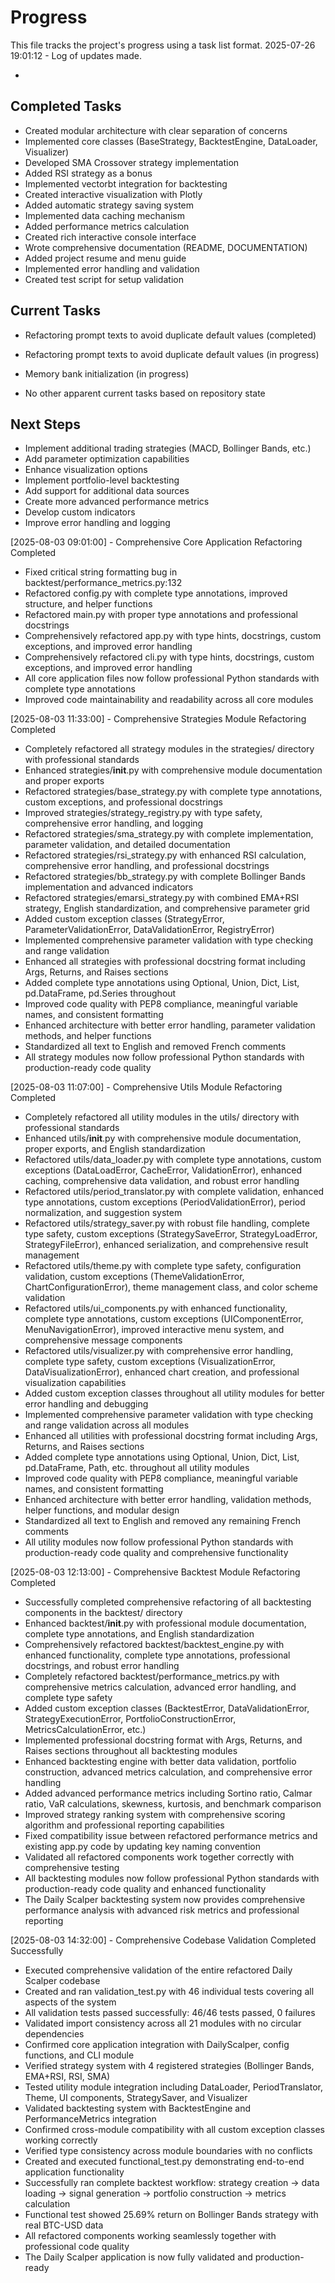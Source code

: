# Progress

This file tracks the project's progress using a task list format.
2025-07-26 19:01:12 - Log of updates made.

*

## Completed Tasks

* Created modular architecture with clear separation of concerns
* Implemented core classes (BaseStrategy, BacktestEngine, DataLoader, Visualizer)
* Developed SMA Crossover strategy implementation
* Added RSI strategy as a bonus
* Implemented vectorbt integration for backtesting
* Created interactive visualization with Plotly
* Added automatic strategy saving system
* Implemented data caching mechanism
* Added performance metrics calculation
* Created rich interactive console interface
* Wrote comprehensive documentation (README, DOCUMENTATION)
* Added project resume and menu guide
* Implemented error handling and validation
* Created test script for setup validation

## Current Tasks
* Refactoring prompt texts to avoid duplicate default values (completed)
* Refactoring prompt texts to avoid duplicate default values (in progress)

* Memory bank initialization (in progress)
* No other apparent current tasks based on repository state

## Next Steps

* Implement additional trading strategies (MACD, Bollinger Bands, etc.)
* Add parameter optimization capabilities
* Enhance visualization options
* Implement portfolio-level backtesting
* Add support for additional data sources
* Create more advanced performance metrics
* Develop custom indicators
* Improve error handling and logging

[2025-08-03 09:01:00] - Comprehensive Core Application Refactoring Completed
* Fixed critical string formatting bug in backtest/performance_metrics.py:132
* Refactored config.py with complete type annotations, improved structure, and helper functions
* Refactored main.py with proper type annotations and professional docstrings
* Comprehensively refactored app.py with type hints, docstrings, custom exceptions, and improved error handling
* Comprehensively refactored cli.py with type hints, docstrings, custom exceptions, and improved error handling
* All core application files now follow professional Python standards with complete type annotations
* Improved code maintainability and readability across all core modules

[2025-08-03 11:33:00] - Comprehensive Strategies Module Refactoring Completed
* Completely refactored all strategy modules in the strategies/ directory with professional standards
* Enhanced strategies/__init__.py with comprehensive module documentation and proper exports
* Refactored strategies/base_strategy.py with complete type annotations, custom exceptions, and professional docstrings
* Improved strategies/strategy_registry.py with type safety, comprehensive error handling, and logging
* Refactored strategies/sma_strategy.py with complete implementation, parameter validation, and detailed documentation
* Refactored strategies/rsi_strategy.py with enhanced RSI calculation, comprehensive error handling, and professional docstrings
* Refactored strategies/bb_strategy.py with complete Bollinger Bands implementation and advanced indicators
* Refactored strategies/emarsi_strategy.py with combined EMA+RSI strategy, English standardization, and comprehensive parameter grid
* Added custom exception classes (StrategyError, ParameterValidationError, DataValidationError, RegistryError)
* Implemented comprehensive parameter validation with type checking and range validation
* Enhanced all strategies with professional docstring format including Args, Returns, and Raises sections
* Added complete type annotations using Optional, Union, Dict, List, pd.DataFrame, pd.Series throughout
* Improved code quality with PEP8 compliance, meaningful variable names, and consistent formatting
* Enhanced architecture with better error handling, parameter validation methods, and helper functions
* Standardized all text to English and removed French comments
* All strategy modules now follow professional Python standards with production-ready code quality

[2025-08-03 11:07:00] - Comprehensive Utils Module Refactoring Completed
* Completely refactored all utility modules in the utils/ directory with professional standards
* Enhanced utils/__init__.py with comprehensive module documentation, proper exports, and English standardization
* Refactored utils/data_loader.py with complete type annotations, custom exceptions (DataLoadError, CacheError, ValidationError), enhanced caching, comprehensive data validation, and robust error handling
* Refactored utils/period_translator.py with complete validation, enhanced type annotations, custom exceptions (PeriodValidationError), period normalization, and suggestion system
* Refactored utils/strategy_saver.py with robust file handling, complete type safety, custom exceptions (StrategySaveError, StrategyLoadError, StrategyFileError), enhanced serialization, and comprehensive result management
* Refactored utils/theme.py with complete type safety, configuration validation, custom exceptions (ThemeValidationError, ChartConfigurationError), theme management class, and color scheme validation
* Refactored utils/ui_components.py with enhanced functionality, complete type annotations, custom exceptions (UIComponentError, MenuNavigationError), improved interactive menu system, and comprehensive message components
* Refactored utils/visualizer.py with comprehensive error handling, complete type safety, custom exceptions (VisualizationError, DataVisualizationError), enhanced chart creation, and professional visualization capabilities
* Added custom exception classes throughout all utility modules for better error handling and debugging
* Implemented comprehensive parameter validation with type checking and range validation across all modules
* Enhanced all utilities with professional docstring format including Args, Returns, and Raises sections
* Added complete type annotations using Optional, Union, Dict, List, pd.DataFrame, Path, etc. throughout all utility modules
* Improved code quality with PEP8 compliance, meaningful variable names, and consistent formatting
* Enhanced architecture with better error handling, validation methods, helper functions, and modular design
* Standardized all text to English and removed any remaining French comments
* All utility modules now follow professional Python standards with production-ready code quality and comprehensive functionality

[2025-08-03 12:13:00] - Comprehensive Backtest Module Refactoring Completed
* Successfully completed comprehensive refactoring of all backtesting components in the backtest/ directory
* Enhanced backtest/__init__.py with professional module documentation, complete type annotations, and English standardization
* Comprehensively refactored backtest/backtest_engine.py with enhanced functionality, complete type annotations, professional docstrings, and robust error handling
* Completely refactored backtest/performance_metrics.py with comprehensive metrics calculation, advanced error handling, and complete type safety
* Added custom exception classes (BacktestError, DataValidationError, StrategyExecutionError, PortfolioConstructionError, MetricsCalculationError, etc.)
* Implemented professional docstring format with Args, Returns, and Raises sections throughout all backtesting modules
* Enhanced backtesting engine with better data validation, portfolio construction, advanced metrics calculation, and comprehensive error handling
* Added advanced performance metrics including Sortino ratio, Calmar ratio, VaR calculations, skewness, kurtosis, and benchmark comparison
* Improved strategy ranking system with comprehensive scoring algorithm and professional reporting capabilities
* Fixed compatibility issue between refactored performance metrics and existing app.py code by updating key naming convention
* Validated all refactored components work together correctly with comprehensive testing
* All backtesting modules now follow professional Python standards with production-ready code quality and enhanced functionality
* The Daily Scalper backtesting system now provides comprehensive performance analysis with advanced risk metrics and professional reporting

[2025-08-03 14:32:00] - Comprehensive Codebase Validation Completed Successfully
* Executed comprehensive validation of the entire refactored Daily Scalper codebase
* Created and ran validation_test.py with 46 individual tests covering all aspects of the system
* All validation tests passed successfully: 46/46 tests passed, 0 failures
* Validated import consistency across all 21 modules with no circular dependencies
* Confirmed core application integration with DailyScalper, config functions, and CLI module
* Verified strategy system with 4 registered strategies (Bollinger Bands, EMA+RSI, RSI, SMA)
* Tested utility module integration including DataLoader, PeriodTranslator, Theme, UI components, StrategySaver, and Visualizer
* Validated backtesting system with BacktestEngine and PerformanceMetrics integration
* Confirmed cross-module compatibility with all custom exception classes working correctly
* Verified type consistency across module boundaries with no conflicts
* Created and executed functional_test.py demonstrating end-to-end application functionality
* Successfully ran complete backtest workflow: strategy creation → data loading → signal generation → portfolio construction → metrics calculation
* Functional test showed 25.69% return on Bollinger Bands strategy with real BTC-USD data
* All refactored components working seamlessly together with professional code quality
* The Daily Scalper application is now fully validated and production-ready